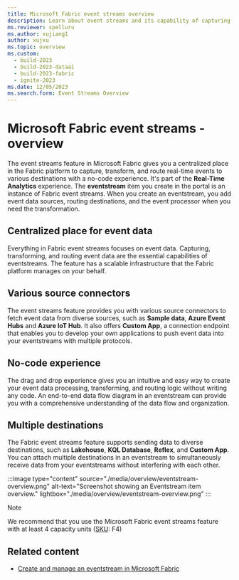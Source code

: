 ```yaml
---
title: Microsoft Fabric event streams overview
description: Learn about event streams and its capability of capturing, transforming, and routing real-time events to various destinations in Microsoft Fabric.
ms.reviewer: spelluru
ms.author: xujiang1
author: xujxu
ms.topic: overview
ms.custom:
  - build-2023
  - build-2023-dataai
  - build-2023-fabric
  - ignite-2023
ms.date: 12/05/2023
ms.search.form: Event Streams Overview
---
```


# Microsoft Fabric event streams - overview

The event streams feature in Microsoft Fabric gives you a centralized place in the Fabric platform to capture, transform, and route real-time events to various destinations with a no-code experience. It's part of the **Real-Time Analytics** experience. The **eventstream** item you create in the portal is an instance of Fabric event streams. When you create an eventstream, you add event data sources, routing destinations, and the event processor when you need the transformation.

## Centralized place for event data

Everything in Fabric event streams focuses on event data. Capturing, transforming, and routing event data are the essential capabilities of eventstreams. The feature has a scalable infrastructure that the Fabric platform manages on your behalf.

## Various source connectors

The event streams feature provides you with various source connectors to fetch event data from diverse sources, such as **Sample data**, **Azure Event Hubs** and **Azure IoT Hub**. It also offers **Custom App**, a connection endpoint that enables you to develop your own applications to push event data into your eventstreams with multiple protocols.

## No-code experience

The drag and drop experience gives you an intuitive and easy way to create your event data processing, transforming, and routing logic without writing any code. An end-to-end data flow diagram in an eventstream can provide you with a comprehensive understanding of the data flow and organization.

## Multiple destinations

The Fabric event streams feature supports sending data to diverse destinations, such as **Lakehouse**, **KQL Database**, **Reflex**, and **Custom App**. You can attach multiple destinations in an eventstream to simultaneously receive data from your eventstreams without interfering with each other.

:::image type="content" source="./media/overview/eventstream-overview.png" alt-text="Screenshot showing an Eventstream item overview." lightbox="./media/overview/eventstream-overview.png" :::

> [!NOTE]
> We recommend that you use the Microsoft Fabric event streams feature with at least 4 capacity units ([SKU](../../enterprise/licenses.md#capacity-license): F4)

## Related content

- [Create and manage an eventstream in Microsoft Fabric](./create-manage-an-eventstream.md)
